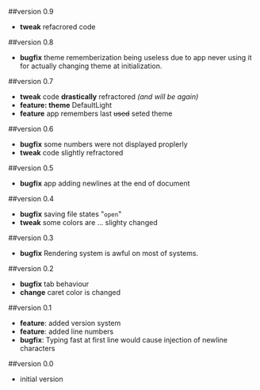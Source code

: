 ##version 0.9
* **tweak** refacrored code

##version 0.8
* **bugfix** theme rememberization being useless due to app never 
using it for actually changing theme at initialization.

##version 0.7
* **tweak** code __drastically__ refractored *(and will be again)*
* **feature: theme** DefaultLight
* **feature** app remembers last ~~used~~ seted theme

##version 0.6
* **bugfix** some numbers were not displayed proplerly
* **tweak** code slightly refractored

##version 0.5
* **bugfix** app adding newlines at the end of document

##version 0.4
* **bugfix** saving file states "`open`"
* **tweak** some colors are ... slighty changed

##version 0.3
* **bugfix** Rendering system is awful on most of systems.

##version 0.2
* **bugfix** tab behaviour
* **change** caret color is changed



##version 0.1
* **feature**: added version system
* **feature**: added line numbers
* **bugfix**: Typing fast at first line would cause injection of
newline characters


##version 0.0
* initial version